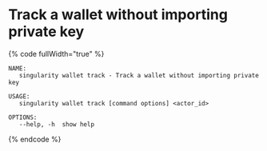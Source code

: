 # Track a wallet without importing private key

{% code fullWidth="true" %}
```
NAME:
   singularity wallet track - Track a wallet without importing private key

USAGE:
   singularity wallet track [command options] <actor_id>

OPTIONS:
   --help, -h  show help
```
{% endcode %}
